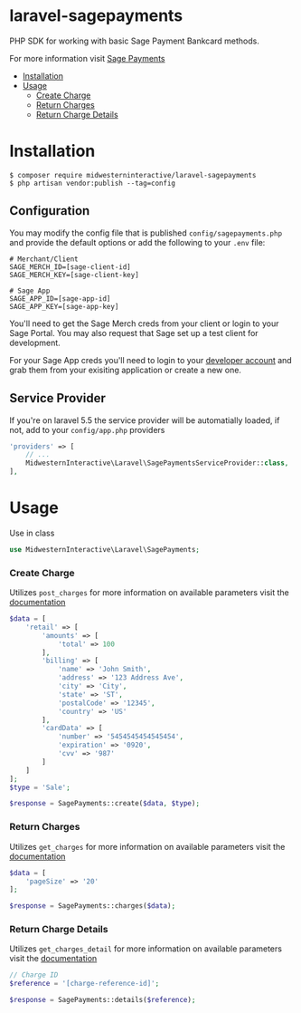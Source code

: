 # laravel-sagepayments
PHP SDK for working with basic Sage Payment Bankcard methods.

For more information visit [Sage Payments](https://developer.sagepayments.com/bankcard/apis)

  - [Installation](#installation)
  - [Usage](#usage)
    - [Create Charge](#create-charge)
    - [Return Charges](#return-charges)
    - [Return Charge Details](#return-charge-details)


# Installation
```shell
$ composer require midwesterninteractive/laravel-sagepayments
$ php artisan vendor:publish --tag=config
```

## Configuration
You may modify the config file that is published `config/sagepayments.php` and provide the default options or add the following to your `.env` file:
```
# Merchant/Client
SAGE_MERCH_ID=[sage-client-id]
SAGE_MERCH_KEY=[sage-client-key]

# Sage App
SAGE_APP_ID=[sage-app-id]
SAGE_APP_KEY=[sage-app-key]
```
You'll need to get the Sage Merch creds from your client or login to your Sage Portal. You may also request that Sage set up a test client for development.

For your Sage App creds you'll need to login to your [developer account](https://developer.sagepayments.com/) and grab them from your exisiting application or create a new one.

## Service Provider
If you're on laravel 5.5 the service provider will be automatially loaded, if not, add to your `config/app.php` providers
```php
'providers' => [
    // ...
    MidwesternInteractive\Laravel\SagePaymentsServiceProvider::class,
],
```

# Usage
Use in class
```php
use MidwesternInteractive\Laravel\SagePayments;
```

### Create Charge
Utilizes `post_charges` for more information on available parameters visit the [documentation](https://developer.sagepayments.com/bankcard/apis/post/charges)

```php
$data = [
    'retail' => [
        'amounts' => [
            'total' => 100
        ],
        'billing' => [
            'name' => 'John Smith',
            'address' => '123 Address Ave',
            'city' => 'City',
            'state' => 'ST',
            'postalCode' => '12345',
            'country' => 'US'
        ],
        'cardData' => [
            'number' => '5454545454545454',
            'expiration' => '0920',
            'cvv' => '987'
        ]
    ]
];
$type = 'Sale';

$response = SagePayments::create($data, $type);
```

### Return Charges
Utilizes `get_charges` for more information on available parameters visit the [documentation](https://developer.sagepayments.com/bankcard/apis/get/charges)

```php
$data = [
    'pageSize' => '20'
];

$response = SagePayments::charges($data);
```

### Return Charge Details
Utilizes `get_charges_detail` for more information on available parameters visit the [documentation](https://developer.sagepayments.com/bankcard/apis/get/charges/%7Breference%7D)

```php
// Charge ID
$reference = '[charge-reference-id]';

$response = SagePayments::details($reference);
```